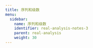 ```yaml
---
title: 序列和级数
menu:
  sidebar:
    name: 序列和级数
    identifier: real-analysis-notes-3
    parent: real-analysis
    weight: 30
---
```


